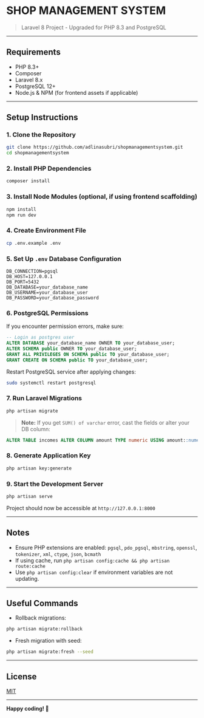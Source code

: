 # SHOP MANAGEMENT SYSTEM

> Laravel 8 Project - Upgraded for PHP 8.3 and PostgreSQL

---

## Requirements

- PHP 8.3+
- Composer
- Laravel 8.x
- PostgreSQL 12+
- Node.js & NPM (for frontend assets if applicable)

---

## Setup Instructions

### 1. Clone the Repository
```bash
git clone https://github.com/adlinasubri/shopmanagementsystem.git
cd shopmanagementsystem
```

### 2. Install PHP Dependencies
```bash
composer install
```

### 3. Install Node Modules (optional, if using frontend scaffolding)
```bash
npm install
npm run dev
```

### 4. Create Environment File
```bash
cp .env.example .env
```

### 5. Set Up `.env` Database Configuration
```dotenv
DB_CONNECTION=pgsql
DB_HOST=127.0.0.1
DB_PORT=5432
DB_DATABASE=your_database_name
DB_USERNAME=your_database_user
DB_PASSWORD=your_database_password
```

### 6. PostgreSQL Permissions
If you encounter permission errors, make sure:

```sql
-- Login as postgres user
ALTER DATABASE your_database_name OWNER TO your_database_user;
ALTER SCHEMA public OWNER TO your_database_user;
GRANT ALL PRIVILEGES ON SCHEMA public TO your_database_user;
GRANT CREATE ON SCHEMA public TO your_database_user;
```

Restart PostgreSQL service after applying changes:
```bash
sudo systemctl restart postgresql
```

### 7. Run Laravel Migrations
```bash
php artisan migrate
```

> **Note:** If you get `SUM() of varchar` error, cast the fields or alter your DB column:
```sql
ALTER TABLE incomes ALTER COLUMN amount TYPE numeric USING amount::numeric;
```


### 8. Generate Application Key
```bash
php artisan key:generate
```

### 9. Start the Development Server
```bash
php artisan serve
```

Project should now be accessible at `http://127.0.0.1:8000`

---

## Notes

- Ensure PHP extensions are enabled: `pgsql`, `pdo_pgsql`, `mbstring`, `openssl`, `tokenizer`, `xml`, `ctype`, `json`, `bcmath`
- If using cache, run `php artisan config:cache && php artisan route:cache`
- Use `php artisan config:clear` if environment variables are not updating.

---

## Useful Commands

- Rollback migrations:
```bash
php artisan migrate:rollback
```
- Fresh migration with seed:
```bash
php artisan migrate:fresh --seed
```

---

## License

[MIT](LICENSE)

---

**Happy coding! 🚀**

